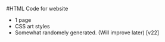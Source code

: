 #HTML Code for website
 - 1 page
 - CSS art styles
 - Somewhat randomely generated.
   (Will improve later)
   [v22]

